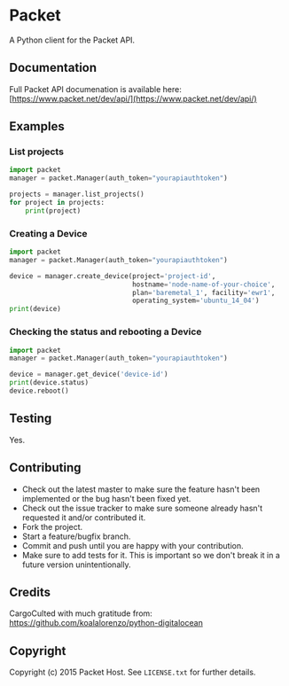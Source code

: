 Packet
======

A Python client for the Packet API.

Documentation
-------------
Full Packet API documenation is available here:
[https://www.packet.net/dev/api/](https://www.packet.net/dev/api/)

Examples
--------
### List projects

```python
import packet 
manager = packet.Manager(auth_token="yourapiauthtoken")

projects = manager.list_projects()
for project in projects:
    print(project)
```

### Creating a Device

```python
import packet 
manager = packet.Manager(auth_token="yourapiauthtoken")

device = manager.create_device(project='project-id',
                               hostname='node-name-of-your-choice',
                               plan='baremetal_1', facility='ewr1',
                               operating_system='ubuntu_14_04')
print(device)
```

### Checking the status and rebooting a Device

```python
import packet 
manager = packet.Manager(auth_token="yourapiauthtoken")

device = manager.get_device('device-id')
print(device.status)
device.reboot()
```

Testing
-------

Yes.

Contributing
------------

* Check out the latest master to make sure the feature hasn't been implemented or the bug hasn't been fixed yet.
* Check out the issue tracker to make sure someone already hasn't requested it and/or contributed it.
* Fork the project.
* Start a feature/bugfix branch.
* Commit and push until you are happy with your contribution.
* Make sure to add tests for it. This is important so we don't break it in a future version unintentionally.

Credits
-------

CargoCulted with much gratitude from:
https://github.com/koalalorenzo/python-digitalocean

Copyright
---------

Copyright (c) 2015 Packet Host. See `LICENSE.txt` for further details.
